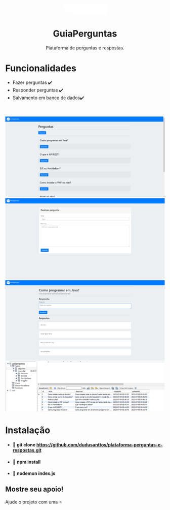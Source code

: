 

<p align="center">
  <img src="./public/img/guia.png" width="140px" />
</p>

<h1 align="center">GuiaPerguntas</h1>
<p align="center">Plataforma de perguntas e respostas. </p>



# Funcionalidades
- Fazer perguntas ✔️
- Responder perguntas ✔️
- Salvamento em banco de dados✔️
<br>
<p align="center">
<img src="./screenshots/screenshot1.png" />
<img src="./screenshots/screenshot2.png" />
<img src="./screenshots/screenshot3.png" />
<img src="./screenshots/screenshot4.png" />
</p>


# Instalação 

- #### 🚀 git clone https://github.com/dudusanttos/plataforma-perguntas-e-respostas.git
- #### 🚀 npm install
- #### 🚀 nodemon index.js

## Mostre seu apoio!

Ajude o projeto com uma ⭐️ 


